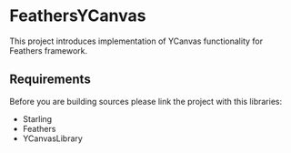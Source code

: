 # FeathersYCanvas

This project introduces implementation of YCanvas functionality for Feathers framework.

## Requirements

Before you are building sources please link the project with this libraries:

* Starling
* Feathers
* YCanvasLibrary
